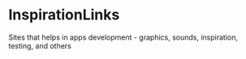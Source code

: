 # InspirationLinks
Sites that helps in apps development - graphics, sounds, inspiration, testing, and others
